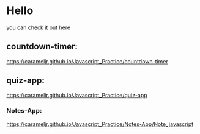 # Hello 

you can check it out here
## countdown-timer:
https://carameljr.github.io/Javascript_Practice/countdown-timer

## quiz-app:
https://carameljr.github.io/Javascript_Practice/quiz-app

### Notes-App:
https://carameljr.github.io/Javascript_Practice/Notes-App/Note_javascript
